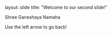 layout: slide
title: "Welcome to our second slide!"

Shree Ganeshaya Namaha

Use the left arrow to go back!
